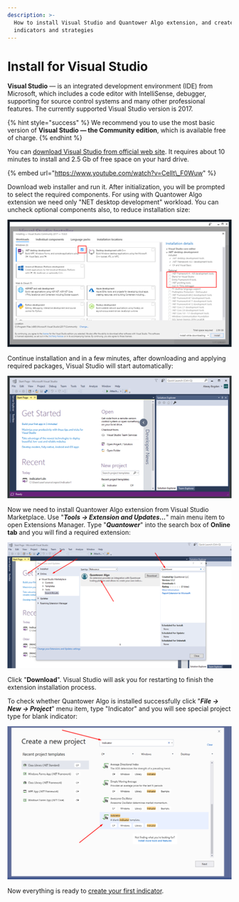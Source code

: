 ```yaml
---
description: >-
  How to install Visual Studio and Quantower Algo extension, and create your own
  indicators and strategies
---
```


# Install for Visual Studio

**Visual Studio** — is an integrated development environment \(IDE\) from Microsoft, which includes a code editor with IntelliSense, debugger, supporting for source control systems and many other professional features. The currently supported Visual Studio version is 2017. 

{% hint style="success" %}
We recommend you to use the most basic version of **Visual Studio — the Community edition**, which is available free of charge.
{% endhint %}

You can [download Visual Studio from official web site](https://visualstudio.microsoft.com/thank-you-downloading-visual-studio/?sku=Community&rel=15). It requires about 10 minutes to install and 2.5 Gb of free space on your hard drive.

{% embed url="https://www.youtube.com/watch?v=CelIt\_F0Wuw" %}

Download web installer and run it. After initialization, you will be prompted to select the required components. For using with Quantower Algo extension we need only "NET desktop development" workload. You can uncheck optional components also, to reduce installation size:

![Minimal required installation](../.gitbook/assets/screenshot_1dd.png)

Continue installation and in a few minutes, after downloading and applying required packages, Visual Studio will start automatically:

![Default view of Visual Studio 2017](../.gitbook/assets/default-view-of-visual-studio.png)

Now we need to install Quantower Algo extension from Visual Studio Marketplace. Use "_**Tools -&gt; Extension and Updates...**_" main menu item to open Extensions Manager. Type "_**Quantower**_" into the search box of **Online tab** and you will find a required extension:

![Extensions and Updates window](../.gitbook/assets/extensions-manager.png)

Click "**Download**". Visual Studio will ask you for restarting to finish the extension installation process.

To check whether Quantower Algo is installed successfully click "_**File -&gt; New -&gt; Project**_" menu item, type "Indicator" and you will see special project type for blank indicator:

![New project window](../.gitbook/assets/image%20%2854%29.png)

Now everything is ready to [create your first indicator](simple-indicator.md).


